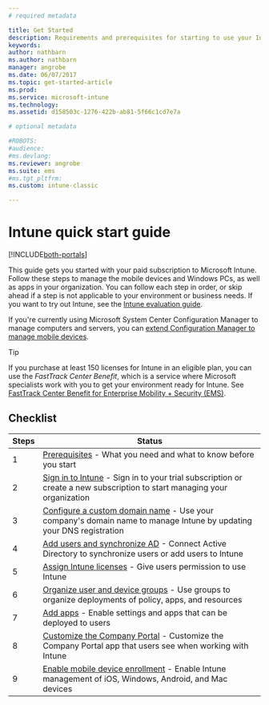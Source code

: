 ```yaml
---
# required metadata

title: Get Started
description: Requirements and prerequisites for starting to use your Intune subscription
keywords:
author: nathbarn
ms.author: nathbarn
manager: angrobe
ms.date: 06/07/2017
ms.topic: get-started-article
ms.prod:
ms.service: microsoft-intune
ms.technology:
ms.assetid: d158503c-1276-422b-ab81-5f66c1cd7e7a

# optional metadata

#ROBOTS:
#audience:
#ms.devlang:
ms.reviewer: angrobe
ms.suite: ems
#ms.tgt_pltfrm:
ms.custom: intune-classic

---
```



# Intune quick start guide

[!INCLUDE[both-portals](./includes/note-for-both-portals.md)]

This guide gets you started with your paid subscription to Microsoft Intune. Follow these steps to manage the mobile devices and Windows PCs, as well as apps in your organization. You can follow each step in order, or skip ahead if a step is not applicable to your environment or business needs. If you want to try out Intune, see the [Intune evaluation guide](/intune-classic/understand-explore/mobile-device-management-trial-guide-microsoft-intune).  

If you're currently using Microsoft System Center Configuration Manager to manage computers and servers, you can [extend Configuration Manager to manage mobile devices](https://docs.microsoft.com/sccm/mdm/understand/choose-between-standalone-intune-and-hybrid-mobile-device-management).

>[!TIP]
>If you purchase at least 150 licenses for Intune in an eligible plan, you can use the *FastTrack Center Benefit*, which is a service where Microsoft specialists work with you to get your environment ready for Intune. See [FastTrack Center Benefit for Enterprise Mobility + Security (EMS)](https://docs.microsoft.com/enterprise-mobility-security/Solutions/enterprise-mobility-fasttrack-program).

## Checklist

| Steps | Status  |
| ------------- |-------------|
| 1  | [Prerequisites](supported-devices-browsers.md) - What you need and what to know before you start|
| 2 |  [Sign in to Intune](account-sign-up.md) - Sign in to your trial subscription or create a new subscription to start managing your organization   |  
| 3 | [Configure a custom domain name](custom-domain-name-configure.md) - Use your company's domain name to manage Intune by updating your DNS registration   |
| 4 | [Add users and synchronize AD](users-permissions-add.md) - Connect Active Directory to synchronize users or add users to Intune  |
| 5 | [Assign Intune licenses](licenses-assign.md) - Give users permission to use Intune|
| 6 | [Organize user and device groups](groups-get-started.md) - Use groups to organize deployments of policy, apps, and resources |
| 7 | [Add apps](apps-add.md) - Enable settings and apps that can be deployed to users |
| 8 | [Customize the Company Portal](company-portal-customize.md) - Customize the Company Portal app that users see when working with Intune  |
| 9 | [Enable mobile device enrollment](mdm-authority-set.md) - Enable Intune management of iOS, Windows, Android, and Mac devices |
